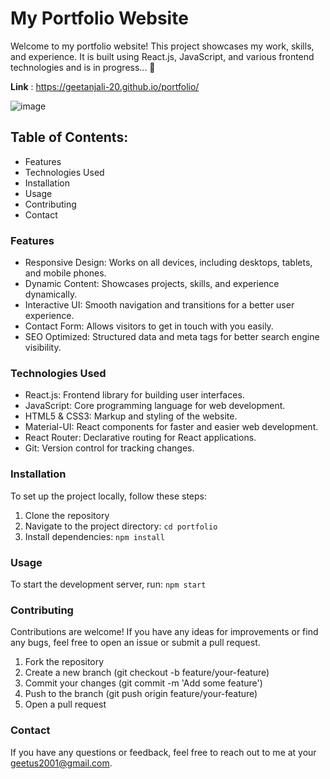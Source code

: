 # My Portfolio Website

Welcome to my portfolio website! This project showcases my work, skills, and experience. It is built using React.js, JavaScript, and various frontend technologies and is in progress... 
🙌

**Link** : https://geetanjali-20.github.io/portfolio/

![image](https://github.com/geetanjali-20/portfolio/assets/66006481/dba4fc0a-5917-4da2-b58b-0079ee8a4417)

## Table of Contents:
+ Features
+ Technologies Used
+ Installation
+ Usage
+ Contributing
+ Contact


### Features
- Responsive Design: Works on all devices, including desktops, tablets, and mobile phones.
- Dynamic Content: Showcases projects, skills, and experience dynamically.
- Interactive UI: Smooth navigation and transitions for a better user experience.
- Contact Form: Allows visitors to get in touch with you easily.
- SEO Optimized: Structured data and meta tags for better search engine visibility.
  
### Technologies Used
- React.js: Frontend library for building user interfaces.
- JavaScript: Core programming language for web development.
- HTML5 & CSS3: Markup and styling of the website.
- Material-UI: React components for faster and easier web development.
- React Router: Declarative routing for React applications.
- Git: Version control for tracking changes.

### Installation
To set up the project locally, follow these steps:
1. Clone the repository
2. Navigate to the project directory:
   `cd portfolio`
3. Install dependencies:
   `npm install`
### Usage
To start the development server, run:
`npm start`

### Contributing
Contributions are welcome! If you have any ideas for improvements or find any bugs, feel free to open an issue or submit a pull request.

1. Fork the repository
2. Create a new branch (git checkout -b feature/your-feature)
3. Commit your changes (git commit -m 'Add some feature')
4. Push to the branch (git push origin feature/your-feature)
5. Open a pull request

### Contact
If you have any questions or feedback, feel free to reach out to me at your geetus2001@gmail.com.


